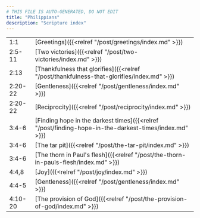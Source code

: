 ```yaml
---
# THIS FILE IS AUTO-GENERATED, DO NOT EDIT
title: "Philippians"
description: "Scripture index"
---
```


|  |  |
| --- | --- |
| 1:1 | [Greetings]({{<relref "/post/greetings/index.md" >}}) |
| 2:5-11 | [Two victories]({{<relref "/post/two-victories/index.md" >}}) |
| 2:13 | [Thankfulness that glorifies]({{<relref "/post/thankfulness-that-glorifies/index.md" >}}) |
| 2:20-22 | [Gentleness]({{<relref "/post/gentleness/index.md" >}}) |
| 2:20-22 | [Reciprocity]({{<relref "/post/reciprocity/index.md" >}}) |
| 3:4-6 | [Finding hope in the darkest times]({{<relref "/post/finding-hope-in-the-darkest-times/index.md" >}}) |
| 3:4-6 | [The tar pit]({{<relref "/post/the-tar-pit/index.md" >}}) |
| 3:4-6 | [The thorn in Paul's flesh]({{<relref "/post/the-thorn-in-pauls-flesh/index.md" >}}) |
| 4:4,8 | [Joy]({{<relref "/post/joy/index.md" >}}) |
| 4:4-5 | [Gentleness]({{<relref "/post/gentleness/index.md" >}}) |
| 4:10-20 | [The provision of God]({{<relref "/post/the-provision-of-god/index.md" >}}) |
